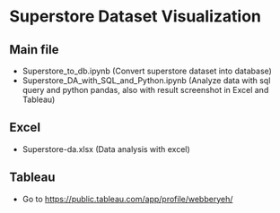 # Superstore Dataset Visualization

## Main file

* Superstore_to_db.ipynb (Convert superstore dataset into database)
* Superstore_DA_with_SQL_and_Python.ipynb (Analyze data with sql query and python pandas, also with result screenshot in Excel and Tableau)

## Excel
* Superstore-da.xlsx (Data analysis with excel)


## Tableau
* Go to https://public.tableau.com/app/profile/webberyeh/

<br>
